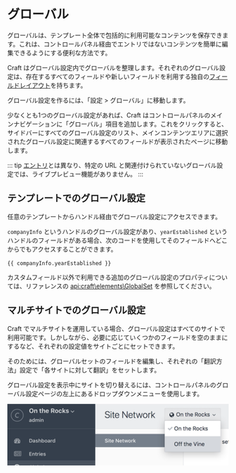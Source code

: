 # グローバル

グローバルは、テンプレート全体で包括的に利用可能なコンテンツを保存できます。これは、コントロールパネル経由でエントリではないコンテンツを簡単に編集できるようにする便利な方法です。

Craft はグローバル設定内でグローバルを整理します。それぞれのグローバル設定は、存在するすべてのフィールドや新しいフィールドを利用する独自の[フィールドレイアウト](fields.md#field-layouts)を持ちます。

グローバル設定を作るには、「設定 > グローバル」に移動します。

少なくとも1つのグローバル設定があれば、Craft はコントロールパネルのメインナビゲーションに「グローバル」項目を追加します。これをクリックすると、サイドバーにすべてのグローバル設定のリスト、メインコンテンツエリアに選択されたグローバル設定に関連するすべてのフィールドが表示されたページに移動します。

::: tip
[エントリ](sections-and-entries.md#entries)とは異なり、特定の URL と関連付けられていないグローバル設定では、ライブプレビュー機能がありません。
:::

## テンプレートでのグローバル設定

任意のテンプレートからハンドル経由でグローバル設定にアクセスできます。

`companyInfo` というハンドルのグローバル設定があり、`yearEstablished` というハンドルのフィールドがある場合、次のコードを使用してそのフィールドへどこからでもアクセスすることができます。

```twig
{{ companyInfo.yearEstablished }}
```

カスタムフィールド以外で利用できる追加のグローバル設定のプロパティについては、リファレンスの <api:craft\elements\GlobalSet> を参照してください。

## マルチサイトでのグローバル設定

Craft でマルチサイトを運用している場合、グローバル設定はすべてのサイトで利用可能です。しかしながら、必要に応じていくつかのフィールドを空のままにするなど、それぞれの設定値をサイトごとにセットできます。

そのためには、グローバルセットのフィールドを編集し、それぞれの「翻訳方法」設定で「各サイトに対して翻訳」をセットします。

グローバル設定を表示中にサイトを切り替えるには、コントロールパネルのグローバル設定ページの左上にあるドロップダウンメニューを使用します。

![グローバル内のサイトの切り替え](./images/globals-multisite-nav.png)
